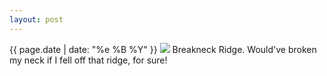 ```yaml
---
layout: post
---
```


<p>
  <time>{{ page.date | date: "%e %B %Y" }}</time>
  <img src="https://s3.amazonaws.com/life.aaronjgreenberg.com/438.jpg">
  Breakneck Ridge. Would've broken my neck if I fell off that ridge, for sure!
</p>

